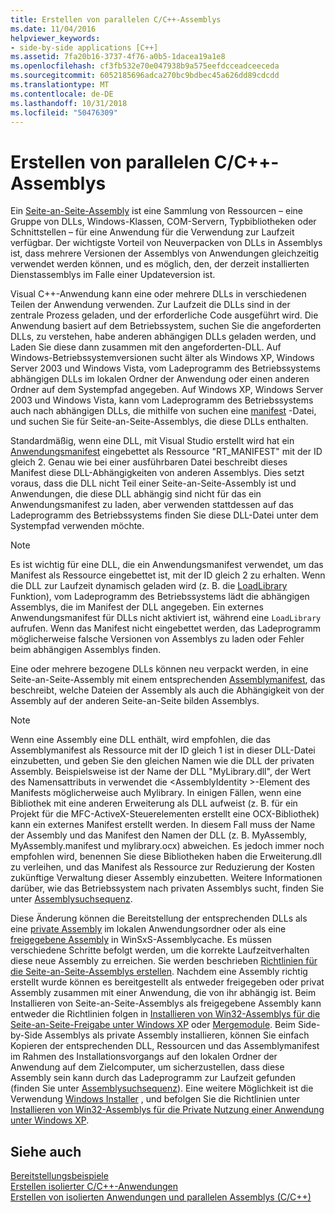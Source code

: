 ```yaml
---
title: Erstellen von parallelen C/C++-Assemblys
ms.date: 11/04/2016
helpviewer_keywords:
- side-by-side applications [C++]
ms.assetid: 7fa20b16-3737-4f76-a0b5-1dacea19a1e8
ms.openlocfilehash: cf3fb532e70e047938b9a575eefdcceadceeceda
ms.sourcegitcommit: 6052185696adca270bc9bdbec45a626dd89cdcdd
ms.translationtype: MT
ms.contentlocale: de-DE
ms.lasthandoff: 10/31/2018
ms.locfileid: "50476309"
---
```

# <a name="building-cc-side-by-side-assemblies"></a>Erstellen von parallelen C/C++-Assemblys

Ein [Seite-an-Seite-Assembly](/windows/desktop/SbsCs/about-side-by-side-assemblies-) ist eine Sammlung von Ressourcen – eine Gruppe von DLLs, Windows-Klassen, COM-Servern, Typbibliotheken oder Schnittstellen – für eine Anwendung für die Verwendung zur Laufzeit verfügbar. Der wichtigste Vorteil von Neuverpacken von DLLs in Assemblys ist, dass mehrere Versionen der Assemblys von Anwendungen gleichzeitig verwendet werden können, und es möglich, den, der derzeit installierten Dienstassemblys im Falle einer Updateversion ist.

Visual C++-Anwendung kann eine oder mehrere DLLs in verschiedenen Teilen der Anwendung verwenden. Zur Laufzeit die DLLs sind in der zentrale Prozess geladen, und der erforderliche Code ausgeführt wird. Die Anwendung basiert auf dem Betriebssystem, suchen Sie die angeforderten DLLs, zu verstehen, habe anderen abhängigen DLLs geladen werden, und Laden Sie diese dann zusammen mit den angeforderten-DLL. Auf Windows-Betriebssystemversionen sucht älter als Windows XP, Windows Server 2003 und Windows Vista, vom Ladeprogramm des Betriebssystems abhängigen DLLs im lokalen Ordner der Anwendung oder einen anderen Ordner auf dem Systempfad angegeben. Auf Windows XP, Windows Server 2003 und Windows Vista, kann vom Ladeprogramm des Betriebssystems auch nach abhängigen DLLs, die mithilfe von suchen eine [manifest](https://msdn.microsoft.com/library/windows/desktop/aa375365) -Datei, und suchen Sie für Seite-an-Seite-Assemblys, die diese DLLs enthalten.

Standardmäßig, wenn eine DLL, mit Visual Studio erstellt wird hat ein [Anwendungsmanifest](/windows/desktop/SbsCs/application-manifests) eingebettet als Ressource "RT_MANIFEST" mit der ID gleich 2. Genau wie bei einer ausführbaren Datei beschreibt dieses Manifest diese DLL-Abhängigkeiten von anderen Assemblys. Dies setzt voraus, dass die DLL nicht Teil einer Seite-an-Seite-Assembly ist und Anwendungen, die diese DLL abhängig sind nicht für das ein Anwendungsmanifest zu laden, aber verwenden stattdessen auf das Ladeprogramm des Betriebssystems finden Sie diese DLL-Datei unter dem Systempfad verwenden möchte.

> [!NOTE]
> Es ist wichtig für eine DLL, die ein Anwendungsmanifest verwendet, um das Manifest als Ressource eingebettet ist, mit der ID gleich 2 zu erhalten. Wenn die DLL zur Laufzeit dynamisch geladen wird (z. B. die [LoadLibrary](/windows/desktop/api/libloaderapi/nf-libloaderapi-loadlibrarya) Funktion), vom Ladeprogramm des Betriebssystems lädt die abhängigen Assemblys, die im Manifest der DLL angegeben. Ein externes Anwendungsmanifest für DLLs nicht aktiviert ist, während eine `LoadLibrary` aufrufen. Wenn das Manifest nicht eingebettet werden, das Ladeprogramm möglicherweise falsche Versionen von Assemblys zu laden oder Fehler beim abhängigen Assemblys finden.

Eine oder mehrere bezogene DLLs können neu verpackt werden, in eine Seite-an-Seite-Assembly mit einem entsprechenden [Assemblymanifest](/windows/desktop/SbsCs/assembly-manifests), das beschreibt, welche Dateien der Assembly als auch die Abhängigkeit von der Assembly auf der anderen Seite-an-Seite bilden Assemblys.

> [!NOTE]
> Wenn eine Assembly eine DLL enthält, wird empfohlen, die das Assemblymanifest als Ressource mit der ID gleich 1 ist in dieser DLL-Datei einzubetten, und geben Sie den gleichen Namen wie die DLL der privaten Assembly. Beispielsweise ist der Name der DLL "MyLibrary.dll", der Wert des Namensattributs in verwendet die \<AssemblyIdentity >-Element des Manifests möglicherweise auch Mylibrary. In einigen Fällen, wenn eine Bibliothek mit eine anderen Erweiterung als DLL aufweist (z. B. für ein Projekt für die MFC-ActiveX-Steuerelementen erstellt eine OCX-Bibliothek) kann ein externes Manifest erstellt werden. In diesem Fall muss der Name der Assembly und das Manifest den Namen der DLL (z. B. MyAssembly, MyAssembly.manifest und mylibrary.ocx) abweichen. Es jedoch immer noch empfohlen wird, benennen Sie diese Bibliotheken haben die Erweiterung.dll zu verleihen, und das Manifest als Ressource zur Reduzierung der Kosten zukünftige Verwaltung dieser Assembly einzubetten. Weitere Informationen darüber, wie das Betriebssystem nach privaten Assemblys sucht, finden Sie unter [Assemblysuchsequenz](/windows/desktop/SbsCs/assembly-searching-sequence).

Diese Änderung können die Bereitstellung der entsprechenden DLLs als eine [private Assembly](/windows/desktop/Msi/private-assemblies) im lokalen Anwendungsordner oder als eine [freigegebene Assembly](/windows/desktop/Msi/shared-assemblies) in WinSxS-Assemblycache. Es müssen verschiedene Schritte befolgt werden, um die korrekte Laufzeitverhalten diese neue Assembly zu erreichen. Sie werden beschrieben [Richtlinien für die Seite-an-Seite-Assemblys erstellen](/windows/desktop/SbsCs/guidelines-for-creating-side-by-side-assemblies). Nachdem eine Assembly richtig erstellt wurde können es bereitgestellt als entweder freigegeben oder privat Assembly zusammen mit einer Anwendung, die von ihr abhängig ist. Beim Installieren von Seite-an-Seite-Assemblys als freigegebene Assembly kann entweder die Richtlinien folgen in [Installieren von Win32-Assemblys für die Seite-an-Seite-Freigabe unter Windows XP](/windows/desktop/Msi/installing-win32-assemblies-for-side-by-side-sharing-on-windows-xp) oder [Mergemodule](https://msdn.microsoft.com/library/windows/desktop/aa369820). Beim Side-by-Side Assemblys als private Assembly installieren, können Sie einfach Kopieren der entsprechenden DLL, Ressourcen und das Assemblymanifest im Rahmen des Installationsvorgangs auf den lokalen Ordner der Anwendung auf dem Zielcomputer, um sicherzustellen, dass diese Assembly sein kann durch das Ladeprogramm zur Laufzeit gefunden (finden Sie unter [Assemblysuchsequenz](/windows/desktop/SbsCs/assembly-searching-sequence)). Eine weitere Möglichkeit ist die Verwendung [Windows Installer](/windows/desktop/Msi/windows-installer-portal) , und befolgen Sie die Richtlinien unter [Installieren von Win32-Assemblys für die Private Nutzung einer Anwendung unter Windows XP](/windows/desktop/Msi/installing-win32-assemblies-for-the-private-use-of-an-application-on-windows-xp).

## <a name="see-also"></a>Siehe auch

[Bereitstellungsbeispiele](../ide/deployment-examples.md)<br/>
[Erstellen isolierter C/C++-Anwendungen](../build/building-c-cpp-isolated-applications.md)<br/>
[Erstellen von isolierten Anwendungen und parallelen Assemblys (C/C++)](../build/building-c-cpp-isolated-applications-and-side-by-side-assemblies.md)